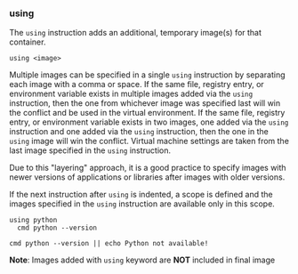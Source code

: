 ### using

The `using` instruction adds an additional, temporary image(s) for that container.

```
using <image>
```

Multiple images can be specified in a single `using` instruction by separating each image with a comma or space. If the same file, registry entry, or environment variable exists in multiple images added via the `using` instruction, then the one from whichever image was specified last will win the conflict and be used in the virtual environment. If the same file, registry entry, or environment variable exists in two images, one added via the `using` instruction and one added via the `using` instruction, then the one in the `using` image will win the conflict. Virtual machine settings are taken from the last image specified in the `using` instruction.

Due to this "layering" approach, it is a good practice to specify images with newer versions of applications or libraries after images with older versions.

If the next instruction after `using` is indented, a scope is defined and the images specified in the `using` instruction are available only in this scope.

```
using python
  cmd python --version

cmd python --version || echo Python not available!
```

**Note**: Images added with `using` keyword are **NOT** included in final image
